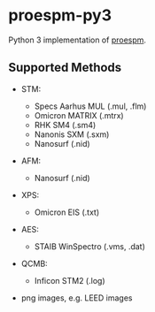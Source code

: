 # proespm-py3

Python 3 implementation of [proespm](https://github.com/n-bock/proespm).

## Supported Methods

- STM:

  - Specs Aarhus MUL (.mul, .flm)
  - Omicron MATRIX (.mtrx)
  - RHK SM4 (.sm4)
  - Nanonis SXM (.sxm)
  - Nanosurf (.nid)

- AFM:

  - Nanosurf (.nid)
 
- XPS:

  - Omicron EIS (.txt)

- AES:

  - STAIB WinSpectro (.vms, .dat)

- QCMB:

  - Inficon STM2 (.log)

- png images, e.g. LEED images
